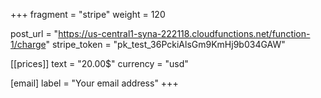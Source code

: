 +++
fragment = "stripe"
weight = 120

post_url = "https://us-central1-syna-222118.cloudfunctions.net/function-1/charge"
stripe_token = "pk_test_36PckiAlsGm9KmHj9b034GAW"

[[prices]]
  text = "20.00$"
  currency = "usd"

[email]
  label = "Your email address"
+++
